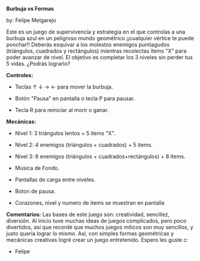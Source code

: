 **Burbuja vs Formas**

by: Felipe Melgarejo

Este es un juego de supervivencia y estrategia en el que controlas a una burbuja azul en un peligroso mundo geométrico ¡¡cualquier vértice te puede ponchar!!
Deberás esquivar a los molestos enemigos puntiagudos (triángulos, cuadrados y rectángulos) mientras recolectas ítems "X" para poder avanzar de nivel. El objetivo es completar los 3 niveles sin perder tus 5 vidas. ¿Podrás lograrlo?

**Controles:**
- Teclas ↑ ↓ → ← para mover la burbuja.

- Botón "Pausa" en pantalla o tecla P para pausar.

- Tecla R para reiniciar al morir o ganar.

**Mecánicas:**
- Nivel 1: 3 triángulos lentos + 5 ítems "X".

- Nivel 2: 4 enemigos (triángulos + cuadrados) + 5 ítems.

- Nivel 3: 6 enemigos (triángulos + cuadrados+rectángulos) + 8 ítems.

- Música de Fondo.

- Pantallas de carga entre niveles.

- Boton de pausa.

- Corazones, nivel y numero de items se muestran en pantalla



**Comentarios:**
Las bases de este juego son: creatividad, sencillez, diversión. Al inicio tuve muchas ideas de juegos complicados, pero poco divertidos, así que recordé que muchos juegos míticos son muy sencillos, y justo quería lograr lo mismo. Así, con simples formas geométricas y mecánicas creativas logré crear un juego entretenido. Espero les guste c:
   - Felipe
